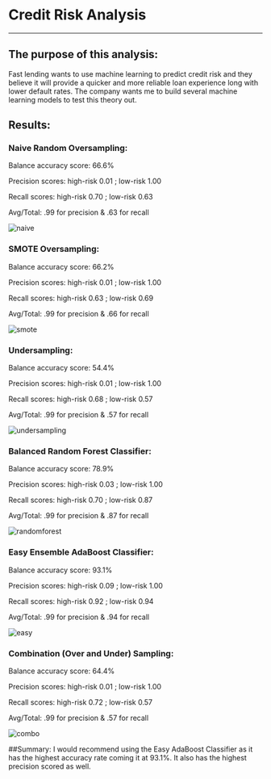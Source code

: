 # Credit Risk Analysis
---
## The purpose of this analysis:

Fast lending wants to use machine learning to predict credit risk and they believe it will provide a quicker and more reliable loan experience long with lower default rates. The company wants me to build several machine learning models to test this theory out. 

## Results:

### Naive Random Oversampling:

Balance accuracy score: 66.6%

Precision scores: high-risk 0.01 ; low-risk 1.00

Recall scores: high-risk 0.70 ; low-risk 0.63

Avg/Total: .99 for precision & .63 for recall

![naive](https://user-images.githubusercontent.com/88864493/153117687-5796610f-8826-4df1-bcb0-58dee0652de1.png)


### SMOTE Oversampling:

Balance accuracy score: 66.2%

Precision scores: high-risk 0.01 ; low-risk 1.00

Recall scores: high-risk 0.63 ; low-risk 0.69

Avg/Total: .99 for precision & .66 for recall

![smote](https://user-images.githubusercontent.com/88864493/153117792-ac6cfd77-3854-4104-958f-06eaf814dccf.png)


### Undersampling:

Balance accuracy score: 54.4%

Precision scores: high-risk 0.01 ; low-risk 1.00

Recall scores: high-risk 0.68 ; low-risk 0.57

Avg/Total: .99 for precision & .57 for recall

![undersampling](https://user-images.githubusercontent.com/88864493/153118116-7520583c-34cf-401f-92ff-0a94b46508e6.png)


### Balanced Random Forest Classifier:

Balance accuracy score: 78.9%

Precision scores: high-risk 0.03 ; low-risk 1.00

Recall scores: high-risk 0.70 ; low-risk 0.87

Avg/Total: .99 for precision & .87 for recall

![randomforest](https://user-images.githubusercontent.com/88864493/153118483-a1d73006-54da-41b1-b374-b886a9f7cc2a.png)


### Easy Ensemble AdaBoost Classifier:

Balance accuracy score: 93.1%

Precision scores: high-risk 0.09 ; low-risk 1.00

Recall scores: high-risk 0.92 ; low-risk 0.94

Avg/Total: .99 for precision & .94 for recall

![easy](https://user-images.githubusercontent.com/88864493/153118819-fc0535b5-19ab-456b-9df8-836c33590b1f.png)


### Combination (Over and Under) Sampling:

Balance accuracy score: 64.4%

Precision scores: high-risk 0.01 ; low-risk 1.00

Recall scores: high-risk 0.72 ; low-risk 0.57

Avg/Total: .99 for precision & .57 for recall

![combo](https://user-images.githubusercontent.com/88864493/153118950-0f8e1319-c37e-46ac-869f-2f65212f9f01.png)


##Summary:
I would recommend using the Easy AdaBoost Classifier as it has the highest accuracy rate coming it at 93.1%. It also has the highest precision scored as well. 
